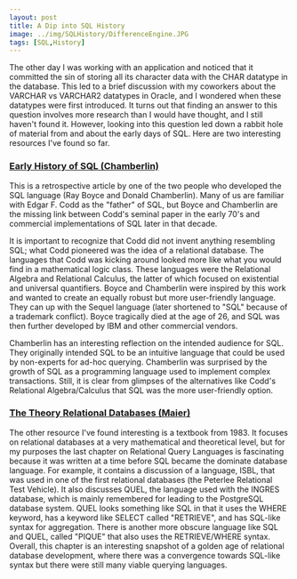 ```yaml
---
layout: post
title: A Dip into SQL History 
image: ../img/SQLHistory/DifferenceEngine.JPG
tags: [SQL,History]
---
```


The other day I was working with an application and noticed that it committed the sin of storing all its character data with the CHAR datatype in the database. This led to a brief discussion with my coworkers about the VARCHAR vs VARCHAR2 datatypes in Oracle, and I wondered when these datatypes were first introduced. It turns out that finding an answer to this question involves more research than I would have thought, and I still haven't found it. However, looking into this question led down a rabbit hole of material from and about the early days of SQL. Here are two interesting resources I've found so far.

### [Early History of SQL (Chamberlin)](https://ieeexplore.ieee.org/stamp/stamp.jsp?arnumber=6359709)

This is a retrospective article by one of the two people who developed the SQL language (Ray Boyce and Donald Chamberlin). Many of us are familiar with Edgar F. Codd as the "father" of SQL, but Boyce and Chamberlin are the missing link between Codd's seminal paper in the early 70's and commercial implementations of SQL later in that decade.

It is important to recognize that Codd did not invent anything resembling SQL; what Codd pioneered was the idea of a relational database. The languages that Codd was kicking around looked more like what you would find in a mathematical logic class. These languages were the Relational Algebra and Relational Calculus, the latter of which focused on existential and universal quantifiers. Boyce and Chamberlin were inspired by this work and wanted to create an equally robust but more user-friendly language. They can up with the Sequel language (later shortened to "SQL" because of a trademark conflict). Boyce tragically died at the age of 26, and SQL was then further developed by IBM and other commercial vendors.

Chamberlin has an interesting reflection on the intended audience for SQL. They originally intended SQL to be an intuitive language that could be used by non-experts for ad-hoc querying. Chamberlin was surprised by the growth of SQL as a programming language used to implement complex transactions. Still, it is clear from glimpses of the alternatives like Codd's Relational Algebra/Calculus that SQL was the more user-friendly option.

### [The Theory Relational Databases (Maier)](http://web.cecs.pdx.edu/~maier/TheoryBook/TRD.html)

The other resource I've found interesting is a textbook from 1983. It focuses on relational databases at a very mathematical and theoretical level, but for my purposes the last chapter on Relational Query Languages is fascinating because it was written at a time before SQL became the dominate database language. For example, it contains a discussion of a language, ISBL, that was used in one of the first relational databases (the Peterlee Relational Test Vehicle). It also discusses QUEL, the language used with the INGRES database, which is mainly remembered for leading to the PostgreSQL database system. QUEL looks something like SQL in that it uses the WHERE keyword, has a keyword like SELECT called "RETRIEVE", and has SQL-like syntax for aggregation. There is another more obscure language like SQL and QUEL, called "PIQUE" that also uses the RETRIEVE/WHERE syntax. Overall, this chapter is an interesting snapshot of a golden age of relational database development, where there was a convergence towards SQL-like syntax but there were still many viable querying languages.


 

